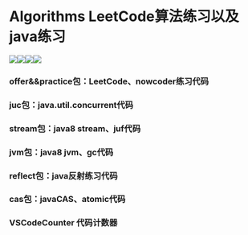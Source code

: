 # Algorithms LeetCode算法练习以及java练习

![](https://img.shields.io/badge/java-100%25-yellowgreen)![](https://img.shields.io/badge/code%20coverage-50%25-brightgreen)[![](https://img.shields.io/badge/link-planb.org.cn-blue)](http://www.planb.org.cn)![](https://img.shields.io/badge/status-updating-lightgrey)

### offer&&practice包：LeetCode、nowcoder练习代码
### juc包：java.util.concurrent代码
### stream包：java8 stream、juf代码
### jvm包：java8 jvm、gc代码
### reflect包：java反射练习代码
### cas包：javaCAS、atomic代码
### VSCodeCounter 代码计数器
